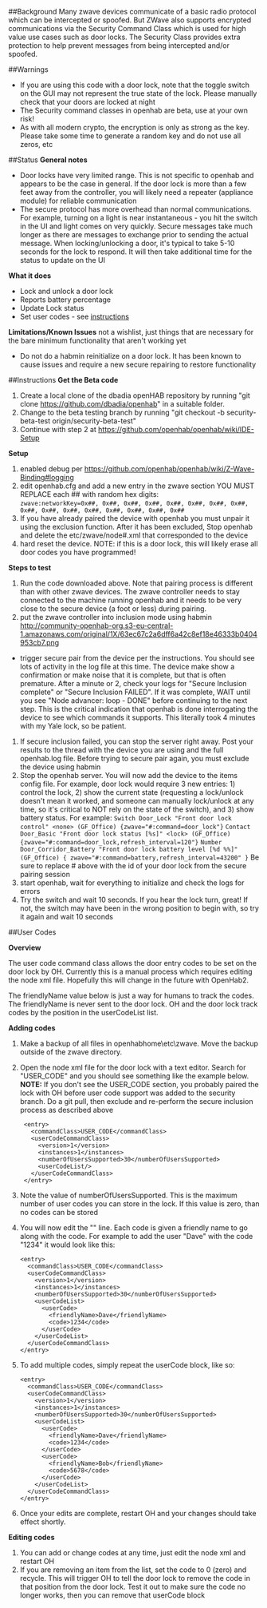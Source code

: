 ##Background
Many zwave devices communicate of a basic radio protocol which can be intercepted or spoofed.  But ZWave also supports encrypted communications via the Security Command Class which is used for high value use cases such as door locks.  The Security Class provides extra protection to help prevent messages from being intercepted and/or spoofed.

##Warnings
- If you are using this code with a door lock, note that the toggle switch on the GUI may not represent the true state of the lock.  Please manually check that your doors are locked at night 
- The Security command classes in openhab are beta, use at your own risk!
- As with all modern crypto, the encryption is only as strong as the key.  Please take some time to generate a random key and do not use all zeros, etc

##Status
**General notes**
- Door locks have very limited range.  This is not specific to openhab and appears to be the case in general.  If the door lock is more than a few feet away from the controller, you will likely need a repeater (appliance module) for reliable communication
- The secure protocol has more overhead than normal communications.  For example, turning on a light is near instantaneous - you hit the switch in the UI and light comes on very quickly.  Secure messages take much longer as there are messages to exchange prior to sending the actual message.  When locking/unlocking a door, it's typical to take 5-10 seconds for the lock to respond.  It will then take additional time for the status to update on the UI

**What it does**
- Lock and unlock a door lock
- Reports battery percentage
- Update Lock status
- Set user codes - see [instructions](https://github.com/openhab/openhab/wiki/ZWave-Security-Testing/_edit#user-codes)

**Limitations/Known Issues**  not a wishlist, just things that are necessary for the bare minimum functionality that aren't working yet
- Do not do a habmin reinitialize on a door lock.  It has been known to cause issues and require a new secure repairing to restore functionality


##Instructions
**Get the Beta code**

1. Create a local clone of the dbadia openHAB repository by running "git clone https://github.com/dbadia/openhab" in a suitable folder.
1. Change to the beta testing branch by running "git checkout -b security-beta-test origin/security-beta-test"
1. Continue with step 2 at https://github.com/openhab/openhab/wiki/IDE-Setup 


**Setup**

1. enabled debug per https://github.com/openhab/openhab/wiki/Z-Wave-Binding#logging
1. edit openhab.cfg and add a new entry in the zwave section YOU MUST REPLACE each ## with random hex digits:  
`zwave:networkKey=0x##, 0x##, 0x##, 0x##, 0x##, 0x##, 0x##, 0x##, 0x##, 0x##, 0x##, 0x##, 0x##, 0x##, 0x##, 0x##`
1. If you have already paired the device with openhab you must unpair it using the exclusion function.  After it has been excluded, Stop openhab and delete the etc/zwave/node#.xml that corresponded to the device
1. hard reset the device.  NOTE: if this is a door lock, this will likely erase all door codes you have programmed!


**Steps to test**

1. Run the code downloaded above.  Note that pairing process is different than with other zwave devices. The zwave controller needs to stay connected to the machine running openhab and it needs to be very close to the secure device (a foot or less) during pairing.  
1. put the zwave controller into inclusion mode using habmin http://community-openhab-org.s3-eu-central-1.amazonaws.com/original/1X/63ec67c2a6dff6a42c8ef18e46333b0404953cb7.png
- trigger secure pair from the device per the instructions.  You should see lots of activity in the log file at this time.  The device make show a confirmation or make noise that it is complete, but that is often premature. After a minute or 2, check your logs for "Secure Inclusion complete" or "Secure Inclusion FAILED".  If it was complete, WAIT until you see "Node advancer: loop - DONE" before continuing to the next step.  This is the critical indication that openhab is done interrogating the device to see which commands it supports.  This literally took 4 minutes with my Yale lock, so be patient.  
1. If secure inclusion failed, you can stop the server right away.  Post your results to the thread with the device you are using and the full openhab.log file.  Before trying to secure pair again, you must exclude the device using habmin
1. Stop the openhab server.  You will now add the device to the items config file.  For example, door lock would require 3 new entries: 1) control the lock, 2) show the current state (requesting a lock/unlock doesn't mean it worked, and someone can manually lock/unlock at any time, so it's critical to NOT rely on the state of the switch), and 3) show battery status. For example: 
`Switch Door_Lock "Front door lock control" <none> (GF_Office) {zwave="#:command=door_lock"}`
`Contact Door_Basic "Front door lock status [%s]" <lock> (GF_Office) {zwave="#:command=door_lock,refresh_interval=120"}`
`Number Door_Corridor_Battery "Front door lock battery level [%d %%]" (GF_Office) { zwave="#:command=battery,refresh_interval=43200" }`
Be sure to replace # above with the id of your door lock from the secure pairing session
1. start openhab, wait for everything to initialize and check the logs for errors
1. Try the switch and wait 10 seconds.  If you hear the lock turn, great!  If not, the switch may have been in the wrong position to begin with, so try it again and wait 10 seconds

##User Codes

**Overview**

The user code command class allows the door entry codes to be set on the door lock by OH.  Currently this is a manual process which requires editing the node xml file.  Hopefully this will change in the future with OpenHab2.

The friendlyName value below is just a way for humans to track the codes.  The friendlyName is never sent to the door lock.  OH and the door lock track codes by the position in the userCodeList list.


**Adding codes**

1. Make a backup of all files in openhabhome\etc\zwave.  Move the backup outside of the zwave directory.
1. Open the node xml file for the door lock with a text editor.  Search for "<commandClass>USER_CODE</commandClass>" and you should see something like the example below.
**NOTE:** If you don't see the USER_CODE section, you probably paired the lock with OH before user code support was added to the security branch.  Do a git pull, then exclude and re-perform the secure inclusion process as described above
    ```
     <entry>
       <commandClass>USER_CODE</commandClass>
       <userCodeCommandClass>
         <version>1</version>
         <instances>1</instances>
         <numberOfUsersSupported>30</numberOfUsersSupported>
         <userCodeList/>
       </userCodeCommandClass>
     </entry>
    ```

1. Note the value of numberOfUsersSupported.  This is the maximum number of user codes you can store in the lock.  If this value is zero, than no codes can be stored
1. You will now edit the "<userCodeList/>" line.  Each code is given a friendly name to go along with the code.  For example to add the user "Dave" with the code "1234" it would look like this:

    ```
    <entry>
      <commandClass>USER_CODE</commandClass>
      <userCodeCommandClass>
        <version>1</version>
        <instances>1</instances>
        <numberOfUsersSupported>30</numberOfUsersSupported>
        <userCodeList>
          <userCode>
            <friendlyName>Dave</friendlyName>
            <code>1234</code>
          </userCode>
        </userCodeList>
      </userCodeCommandClass>
    </entry>
    ```

5. To add multiple codes, simply repeat the userCode block, like so:

    ```
    <entry>
      <commandClass>USER_CODE</commandClass>
      <userCodeCommandClass>
        <version>1</version>
        <instances>1</instances>
        <numberOfUsersSupported>30</numberOfUsersSupported>
        <userCodeList>
          <userCode>
            <friendlyName>Dave</friendlyName>
            <code>1234</code>
          </userCode>
          <userCode>
            <friendlyName>Bob</friendlyName>
            <code>5678</code>
          </userCode>
        </userCodeList>
      </userCodeCommandClass>
    </entry>
    ```

1. Once your edits are complete, restart OH and your changes should take effect shortly.

**Editing codes**

1. You can add or change codes at any time, just edit the node xml and restart OH
1. If you are removing an item from the list, set the code to 0 (zero) and recycle.  This will trigger OH to tell the door lock to remove the code in that position from the door lock.  Test it out to make sure the code no longer works, then you can remove that userCode block
